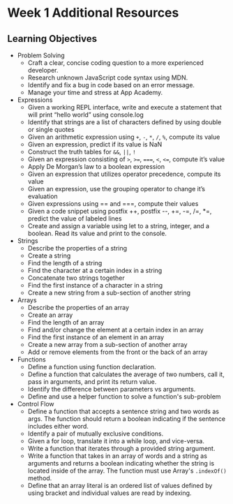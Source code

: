 # Week 1 Additional Resources

## Learning Objectives

* Problem Solving
  * Craft a clear, concise coding question to a more experienced developer.
  * Research unknown JavaScript code syntax using MDN.
  * Identify and fix a bug in code based on an error message.
  * Manage your time and stress at App Academy.
* Expressions
  * Given a working REPL interface, write and execute a statement that will print “hello world” using console.log
  * Identify that strings are a list of characters defined by using double or single quotes
  * Given an arithmetic expression using `+`, `-`, `*`, `/`, `%`, compute its value
  * Given an expression, predict if its value is NaN
  * Construct the truth tables for `&&`, `||`, `!`
  * Given an expression consisting of `>`, `>=`, `===`, `<`, `<=`, compute it’s value
  * Apply De Morgan’s law to a boolean expression
  * Given an expression that utilizes operator precedence, compute its value
  * Given an expression, use the grouping operator to change it’s evaluation
  * Given expressions using == and ===, compute their values
  * Given a code snippet using postfix ++, postfix --, +=, -=, /=, *=, predict the value of labeled lines
  * Create and assign a variable using let to a string, integer, and a boolean. Read its value and print to the console.
* Strings
  * Describe the properties of a string
  * Create a string
  * Find the length of a string
  * Find the character at a certain index in a string
  * Concatenate two strings together
  * Find the first instance of a character in a string
  * Create a new string from a sub-section of another string
* Arrays
  * Describe the properties of an array
  * Create an array
  * Find the length of an array
  * Find and/or change the element at a certain index in an array
  * Find the first instance of an element in an array
  * Create a new array from a sub-section of another array
  * Add or remove elements from the front or the back of an array
* Functions
  * Define a function using function declaration.
  * Define a function that calculates the average of two numbers, call it, pass in arguments, and print its return value.
  * Identify the difference between parameters vs arguments.
  * Define and use a helper function to solve a function's sub-problem
* Control Flow
  * Define a function that accepts a sentence string and two words as args. The function should return a boolean indicating if the sentence includes either word.
  * Identify a pair of mutually exclusive conditions.
  * Given a for loop, translate it into a while loop, and vice-versa.
  * Write a function that iterates through a provided string argument.
  * Write a function that takes in an array of words and a string as arguments and returns a boolean indicating whether the string is located inside of the array. The function must use Array's `.indexOf()` method.
  * Define that an array literal is an ordered list of values defined by using bracket and individual values are read by indexing.
